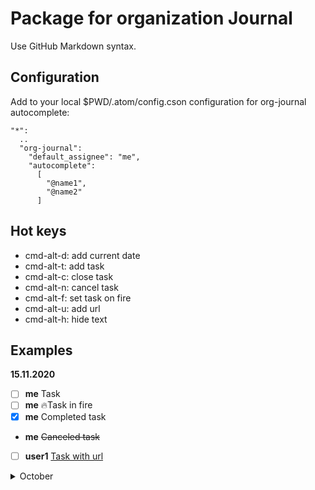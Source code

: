 # Package for organization Journal

Use GitHub Markdown syntax.

## Configuration

Add to your local $PWD/.atom/config.cson configuration for org-journal autocomplete:

```
"*":
  ..
  "org-journal":
    "default_assignee": "me",
    "autocomplete":
      [
        "@name1",
        "@name2"
      ]
```

## Hot keys

- cmd-alt-d: add current date
- cmd-alt-t: add task
- cmd-alt-c: close task
- cmd-alt-n: cancel task
- cmd-alt-f: set task on fire
- cmd-alt-u: add url
- cmd-alt-h: hide text

## Examples

**15.11.2020**

- [ ] **me** Task
- [ ] **me** 🔥Task in fire
- [X] **me** Completed task
- **me** ~~Canceled task~~
- [ ] **user1** [Task with url](#task)


<details>
<summary>October</summary>

**15.10.2020**

- [ ] **me** Task
- [ ] **me** 🔥Task in fire
- [X] **me** Completed task
- **me** ~~Canceled task~~
- [ ] **user1** [Task with url](#task)

**14.10.2020**

- [ ] **me** Task
- [ ] **me** 🔥Task in fire
- [X] **user2** Completed task
- **me** ~~Canceled task~~
- [ ] **user1** [Task with url](#task)
</details>
